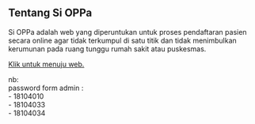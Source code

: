 ## Tentang Si OPPa

Si OPPa adalah web yang diperuntukan untuk proses pendaftaran pasien secara online agar tidak terkumpul di satu titik dan tidak menimbulkan kerumunan pada ruang tunggu rumah sakit atau puskesmas.

<a href="https://sioppa.000webhostapp.com/">Klik untuk menuju web.</a>

nb:<br>
password form admin :<br>- 18104010<br>
                    - 18104033<br>
                    - 18104034
